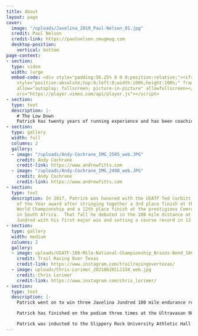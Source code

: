 ```yaml
---
title: About
layout: page
cover:
  image: "/uploads/Javelina_2019_Paul-Nelson_01.jpg"
  credit: Paul Nelson
  credit-link: https://paulnelson.smugmug.com
  desktop-position:
    vertical: bottom
page-content:
- section: 
  type: video
  width: large
  embed-code: <div style="padding:56.25% 0 0 0;position:relative;"><iframe src="https://player.vimeo.com/video/337639574?h=782e9aa1b2&title=0&byline=0&portrait=0"
    style="position:absolute;top:0;left:0;width:100%;height:100%;" frameborder="0"
    allow="autoplay; fullscreen; picture-in-picture" allowfullscreen></iframe></div><script
    src="https://player.vimeo.com/api/player.js"></script>
- section: 
  type: text
  description: |-
    # The Low Down
    Patrick has twenty years of running experience and has been coaching endurance athletes for ten years.  He is a native of Southwestern PA and obtained a B.S. in Exercise Science while competing in Cross Country/Track and Field at Slippery Rock University. Patrick runs professionally for HOKA One One and GU Energy Labs.
- section: 
  type: gallery
  width: full
  columns: 2
  gallery:
  - image: "/uploads/Andy-Cochrane_IMG_2505_web.JPG"
    credit: Andy Cochrane
    credit-link: https://www.andrewfitts.com
  - image: "/uploads/Andy-Cochrane_IMG_2498_web.JPG"
    credit: Andy Cochrane
    credit-link: https://www.andrewfitts.com
- section: 
  type: text
  description: In 2017, Patrick was honored with the USATF Ted Corbitt Ultrarunner
    of the Year award after stringing together a 3rd place finish at the IAU 100K
    World Championship and a 12th place finish at the prestigious Comrades Marathon
    in South Africa.  That fall he debuted in the 100 mile distance at the Javelina
    Jundred with his first major win and setting a course record in 13:01.14.
- section: 
  type: gallery
  width: medium
  columns: 2
  gallery:
  - image: uploads/USATF-100-Mile-National-Championship_Brazos-Bend_100_IMG_2913_web.JPG
    credit: Trail Racing Over Texas
    credit-link: https://www.instagram.com/trailracingovertexas/
  - image: uploads/Chris-Lorimer_20210626CL1154_web.jpg
    credit: Chris Lorimer
    credit-link: https://www.instagram.com/chris_lorimer/
- section: 
  type: text
  description: |-
    Patrick went on to win three Javelina Jundred 100 mile endurance runs in a row in 2017, 2018, and 2019.  Along the way, he won his first national championship at the 2019 USATF 100 Mile Trail Championships and set a new course record at Brazos Bend 100 in 12:21.43.  Patrick competed in his first Western States 100 Mile Endurance Run in the summer of 2019, finishing in 8th overall with a time of 15:54.31 and followed up with a 19th place performance at the 2021 WSER.

    Patrick has finished on the podium three times at the Ultravasan 90K in 2016-2018.  In 2020, Patrick won the Yeti 100 Mile Endurance Run setting a new course record en route. Patrick’s marks in the 50 mile (5:08), 100K (6:33), and 100 mile (12:21) distances all sit on the All-Time Top 10 north American Lists.

    Patrick was inducted to the Slippery Rock University Athletic Hall of Fame in 2021.  He lives in Savannah, GA with his wife Adrienne, their two dogs, and two cats.
---
```



